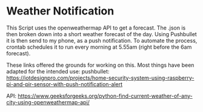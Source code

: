 # Weather Notification

This Script uses the openweathermap API to get a forecast. The .json is then broken down into a short weather forecast of the day.
Using Pushbullet it is then send to my phone, as a push notification.
To automate the process, crontab schedules it to run every morning at 5.55am (right before the 6am forecast).



These links offered the grounds for working on this. Most things have been adapted for the intended use:
pushbullet: https://iotdesignpro.com/projects/home-security-system-using-raspberry-pi-and-pir-sensor-with-push-notification-alert

API: https://www.geeksforgeeks.org/python-find-current-weather-of-any-city-using-openweathermap-api/
